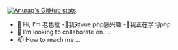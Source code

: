 [![Anurag's GitHub stats](https://github-readme-stats.vercel.app/api?username=majianlong123&theme=highcontrast)](https://github.com/anuraghazra/github-readme-stats)
- 👋 Hi, I’m 老色批
-👀我对vue php感兴趣
-🌱我正在学习php
- 💞️ I’m looking to collaborate on ...
- 📫 How to reach me ...

<!---
majianlong123/majianlong123 is a ✨ special ✨ repository because its `README.md` (this file) appears on your GitHub profile.
You can click the Preview link to take a look at your changes.
--->

